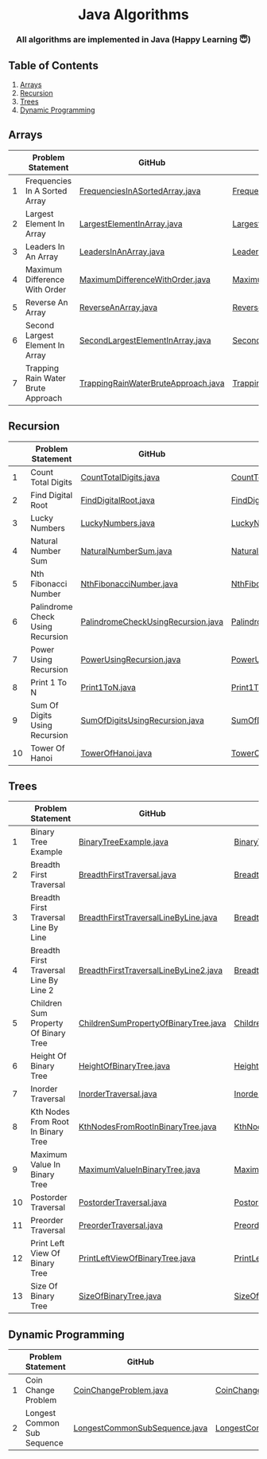 <h1 align="center">
  Java Algorithms 
  <br>
</h1>

<h3 align="center">All algorithms are implemented in Java (Happy Learning 😇)</h3>

## Table of Contents ##
1. [Arrays](#Arrays)
2. [Recursion](#Recursion)
3. [Trees](#Trees)
4. [Dynamic Programming](#Dynamic-Programming)


## Arrays ##

|  | Problem Statement | GitHub | GitHub1s |
| ----- | ----------------- | ------ | -------- |
|1|Frequencies In A Sorted Array|[FrequenciesInASortedArray.java](https://github.com/pwnmahto/java-algorithms/blob/main/src/main/java/com/algorithms/arrays/FrequenciesInASortedArray.java)|[FrequenciesInASortedArray.java](https://github1s.com/pwnmahto/java-algorithms/blob/main/src/main/java/com/algorithms/arrays/FrequenciesInASortedArray.java)|
|2|Largest Element In Array|[LargestElementInArray.java](https://github.com/pwnmahto/java-algorithms/blob/main/src/main/java/com/algorithms/arrays/LargestElementInArray.java)|[LargestElementInArray.java](https://github1s.com/pwnmahto/java-algorithms/blob/main/src/main/java/com/algorithms/arrays/LargestElementInArray.java)|
|3|Leaders In An Array|[LeadersInAnArray.java](https://github.com/pwnmahto/java-algorithms/blob/main/src/main/java/com/algorithms/arrays/LeadersInAnArray.java)|[LeadersInAnArray.java](https://github1s.com/pwnmahto/java-algorithms/blob/main/src/main/java/com/algorithms/arrays/LeadersInAnArray.java)|
|4|Maximum Difference With Order|[MaximumDifferenceWithOrder.java](https://github.com/pwnmahto/java-algorithms/blob/main/src/main/java/com/algorithms/arrays/MaximumDifferenceWithOrder.java)|[MaximumDifferenceWithOrder.java](https://github1s.com/pwnmahto/java-algorithms/blob/main/src/main/java/com/algorithms/arrays/MaximumDifferenceWithOrder.java)|
|5|Reverse An Array|[ReverseAnArray.java](https://github.com/pwnmahto/java-algorithms/blob/main/src/main/java/com/algorithms/arrays/ReverseAnArray.java)|[ReverseAnArray.java](https://github1s.com/pwnmahto/java-algorithms/blob/main/src/main/java/com/algorithms/arrays/ReverseAnArray.java)|
|6|Second Largest Element In Array|[SecondLargestElementInArray.java](https://github.com/pwnmahto/java-algorithms/blob/main/src/main/java/com/algorithms/arrays/SecondLargestElementInArray.java)|[SecondLargestElementInArray.java](https://github1s.com/pwnmahto/java-algorithms/blob/main/src/main/java/com/algorithms/arrays/SecondLargestElementInArray.java)|
|7|Trapping Rain Water Brute Approach|[TrappingRainWaterBruteApproach.java](https://github.com/pwnmahto/java-algorithms/blob/main/src/main/java/com/algorithms/arrays/TrappingRainWaterBruteApproach.java)|[TrappingRainWaterBruteApproach.java](https://github1s.com/pwnmahto/java-algorithms/blob/main/src/main/java/com/algorithms/arrays/TrappingRainWaterBruteApproach.java)|

## Recursion ##

|  | Problem Statement | GitHub | GitHub1s |
| ----- | ----------------- | ------ | -------- |
|1|Count Total Digits|[CountTotalDigits.java](https://github.com/pwnmahto/java-algorithms/blob/main/src/main/java/com/algorithms/recursion/CountTotalDigits.java)|[CountTotalDigits.java](https://github1s.com/pwnmahto/java-algorithms/blob/main/src/main/java/com/algorithms/recursion/CountTotalDigits.java)|
|2|Find Digital Root|[FindDigitalRoot.java](https://github.com/pwnmahto/java-algorithms/blob/main/src/main/java/com/algorithms/recursion/FindDigitalRoot.java)|[FindDigitalRoot.java](https://github1s.com/pwnmahto/java-algorithms/blob/main/src/main/java/com/algorithms/recursion/FindDigitalRoot.java)|
|3|Lucky Numbers|[LuckyNumbers.java](https://github.com/pwnmahto/java-algorithms/blob/main/src/main/java/com/algorithms/recursion/LuckyNumbers.java)|[LuckyNumbers.java](https://github1s.com/pwnmahto/java-algorithms/blob/main/src/main/java/com/algorithms/recursion/LuckyNumbers.java)|
|4|Natural Number Sum|[NaturalNumberSum.java](https://github.com/pwnmahto/java-algorithms/blob/main/src/main/java/com/algorithms/recursion/NaturalNumberSum.java)|[NaturalNumberSum.java](https://github1s.com/pwnmahto/java-algorithms/blob/main/src/main/java/com/algorithms/recursion/NaturalNumberSum.java)|
|5|Nth Fibonacci Number|[NthFibonacciNumber.java](https://github.com/pwnmahto/java-algorithms/blob/main/src/main/java/com/algorithms/recursion/NthFibonacciNumber.java)|[NthFibonacciNumber.java](https://github1s.com/pwnmahto/java-algorithms/blob/main/src/main/java/com/algorithms/recursion/NthFibonacciNumber.java)|
|6|Palindrome Check Using Recursion|[PalindromeCheckUsingRecursion.java](https://github.com/pwnmahto/java-algorithms/blob/main/src/main/java/com/algorithms/recursion/PalindromeCheckUsingRecursion.java)|[PalindromeCheckUsingRecursion.java](https://github1s.com/pwnmahto/java-algorithms/blob/main/src/main/java/com/algorithms/recursion/PalindromeCheckUsingRecursion.java)|
|7|Power Using Recursion|[PowerUsingRecursion.java](https://github.com/pwnmahto/java-algorithms/blob/main/src/main/java/com/algorithms/recursion/PowerUsingRecursion.java)|[PowerUsingRecursion.java](https://github1s.com/pwnmahto/java-algorithms/blob/main/src/main/java/com/algorithms/recursion/PowerUsingRecursion.java)|
|8|Print 1 To N|[Print1ToN.java](https://github.com/pwnmahto/java-algorithms/blob/main/src/main/java/com/algorithms/recursion/Print1ToN.java)|[Print1ToN.java](https://github1s.com/pwnmahto/java-algorithms/blob/main/src/main/java/com/algorithms/recursion/Print1ToN.java)|
|9|Sum Of Digits Using Recursion|[SumOfDigitsUsingRecursion.java](https://github.com/pwnmahto/java-algorithms/blob/main/src/main/java/com/algorithms/recursion/SumOfDigitsUsingRecursion.java)|[SumOfDigitsUsingRecursion.java](https://github1s.com/pwnmahto/java-algorithms/blob/main/src/main/java/com/algorithms/recursion/SumOfDigitsUsingRecursion.java)|
|10|Tower Of Hanoi|[TowerOfHanoi.java](https://github.com/pwnmahto/java-algorithms/blob/main/src/main/java/com/algorithms/recursion/TowerOfHanoi.java)|[TowerOfHanoi.java](https://github1s.com/pwnmahto/java-algorithms/blob/main/src/main/java/com/algorithms/recursion/TowerOfHanoi.java)|

## Trees ##

|  | Problem Statement | GitHub | GitHub1s |
| ----- | ----------------- | ------ | -------- |
|1|Binary Tree Example|[BinaryTreeExample.java](https://github.com/pwnmahto/java-algorithms/blob/main/src/main/java/com/algorithms/trees/BinaryTreeExample.java)|[BinaryTreeExample.java](https://github1s.com/pwnmahto/java-algorithms/blob/main/src/main/java/com/algorithms/trees/BinaryTreeExample.java)|
|2|Breadth First Traversal|[BreadthFirstTraversal.java](https://github.com/pwnmahto/java-algorithms/blob/main/src/main/java/com/algorithms/trees/BreadthFirstTraversal.java)|[BreadthFirstTraversal.java](https://github1s.com/pwnmahto/java-algorithms/blob/main/src/main/java/com/algorithms/trees/BreadthFirstTraversal.java)|
|3|Breadth First Traversal Line By Line|[BreadthFirstTraversalLineByLine.java](https://github.com/pwnmahto/java-algorithms/blob/main/src/main/java/com/algorithms/trees/BreadthFirstTraversalLineByLine.java)|[BreadthFirstTraversalLineByLine.java](https://github1s.com/pwnmahto/java-algorithms/blob/main/src/main/java/com/algorithms/trees/BreadthFirstTraversalLineByLine.java)|
|4|Breadth First Traversal Line By Line 2|[BreadthFirstTraversalLineByLine2.java](https://github.com/pwnmahto/java-algorithms/blob/main/src/main/java/com/algorithms/trees/BreadthFirstTraversalLineByLine2.java)|[BreadthFirstTraversalLineByLine2.java](https://github1s.com/pwnmahto/java-algorithms/blob/main/src/main/java/com/algorithms/trees/BreadthFirstTraversalLineByLine2.java)|
|5|Children Sum Property Of Binary Tree|[ChildrenSumPropertyOfBinaryTree.java](https://github.com/pwnmahto/java-algorithms/blob/main/src/main/java/com/algorithms/trees/ChildrenSumPropertyOfBinaryTree.java)|[ChildrenSumPropertyOfBinaryTree.java](https://github1s.com/pwnmahto/java-algorithms/blob/main/src/main/java/com/algorithms/trees/ChildrenSumPropertyOfBinaryTree.java)|
|6|Height Of Binary Tree|[HeightOfBinaryTree.java](https://github.com/pwnmahto/java-algorithms/blob/main/src/main/java/com/algorithms/trees/HeightOfBinaryTree.java)|[HeightOfBinaryTree.java](https://github1s.com/pwnmahto/java-algorithms/blob/main/src/main/java/com/algorithms/trees/HeightOfBinaryTree.java)|
|7|Inorder Traversal|[InorderTraversal.java](https://github.com/pwnmahto/java-algorithms/blob/main/src/main/java/com/algorithms/trees/InorderTraversal.java)|[InorderTraversal.java](https://github1s.com/pwnmahto/java-algorithms/blob/main/src/main/java/com/algorithms/trees/InorderTraversal.java)|
|8|Kth Nodes From Root In Binary Tree|[KthNodesFromRootInBinaryTree.java](https://github.com/pwnmahto/java-algorithms/blob/main/src/main/java/com/algorithms/trees/KthNodesFromRootInBinaryTree.java)|[KthNodesFromRootInBinaryTree.java](https://github1s.com/pwnmahto/java-algorithms/blob/main/src/main/java/com/algorithms/trees/KthNodesFromRootInBinaryTree.java)|
|9|Maximum Value In Binary Tree|[MaximumValueInBinaryTree.java](https://github.com/pwnmahto/java-algorithms/blob/main/src/main/java/com/algorithms/trees/MaximumValueInBinaryTree.java)|[MaximumValueInBinaryTree.java](https://github1s.com/pwnmahto/java-algorithms/blob/main/src/main/java/com/algorithms/trees/MaximumValueInBinaryTree.java)|
|10|Postorder Traversal|[PostorderTraversal.java](https://github.com/pwnmahto/java-algorithms/blob/main/src/main/java/com/algorithms/trees/PostorderTraversal.java)|[PostorderTraversal.java](https://github1s.com/pwnmahto/java-algorithms/blob/main/src/main/java/com/algorithms/trees/PostorderTraversal.java)|
|11|Preorder Traversal|[PreorderTraversal.java](https://github.com/pwnmahto/java-algorithms/blob/main/src/main/java/com/algorithms/trees/PreorderTraversal.java)|[PreorderTraversal.java](https://github1s.com/pwnmahto/java-algorithms/blob/main/src/main/java/com/algorithms/trees/PreorderTraversal.java)|
|12|Print Left View Of Binary Tree|[PrintLeftViewOfBinaryTree.java](https://github.com/pwnmahto/java-algorithms/blob/main/src/main/java/com/algorithms/trees/PrintLeftViewOfBinaryTree.java)|[PrintLeftViewOfBinaryTree.java](https://github1s.com/pwnmahto/java-algorithms/blob/main/src/main/java/com/algorithms/trees/PrintLeftViewOfBinaryTree.java)|
|13|Size Of Binary Tree|[SizeOfBinaryTree.java](https://github.com/pwnmahto/java-algorithms/blob/main/src/main/java/com/algorithms/trees/SizeOfBinaryTree.java)|[SizeOfBinaryTree.java](https://github1s.com/pwnmahto/java-algorithms/blob/main/src/main/java/com/algorithms/trees/SizeOfBinaryTree.java)|

## Dynamic Programming ##

|  | Problem Statement | GitHub | GitHub1s |
| ----- | ----------------- | ------ | -------- |
|1|Coin Change Problem|[CoinChangeProblem.java](https://github.com/pwnmahto/java-algorithms/blob/main/src/main/java/com/algorithms/dynamicprogramming/CoinChangeProblem.java)|[CoinChangeProblem.java](https://github1s.com/pwnmahto/java-algorithms/blob/main/src/main/java/com/algorithms/dynamicprogramming/CoinChangeProblem.java)|
|2|Longest Common Sub Sequence|[LongestCommonSubSequence.java](https://github.com/pwnmahto/java-algorithms/blob/main/src/main/java/com/algorithms/dynamicprogramming/LongestCommonSubSequence.java)|[LongestCommonSubSequence.java](https://github1s.com/pwnmahto/java-algorithms/blob/main/src/main/java/com/algorithms/dynamicprogramming/LongestCommonSubSequence.java)|

